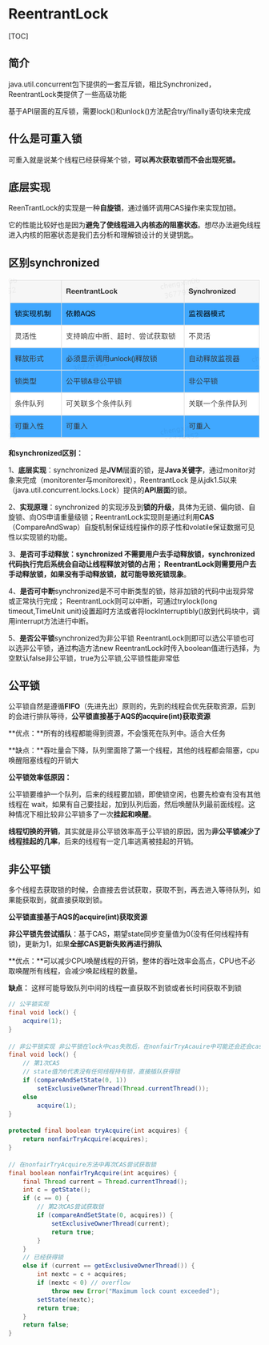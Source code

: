 # ReentrantLock

[TOC]

## 简介

java.util.concurrent包下提供的一套互斥锁，相比Synchronized，ReentrantLock类提供了一些高级功能

 基于API层面的互斥锁，需要lock()和unlock()方法配合try/finally语句块来完成



## 什么是可重入锁

可重入就是说某个线程已经获得某个锁，**可以再次获取锁而不会出现死锁。**



## 底层实现

 ReenTrantLock的实现是一种**自旋锁**，通过循环调用CAS操作来实现加锁。

它的性能比较好也是因为**避免了使线程进入内核态的阻塞状态**。想尽办法避免线程进入内核的阻塞状态是我们去分析和理解锁设计的关键钥匙。





## 区别synchronized

![img](images/412d294ff5535bbcddc0d979b2a339e6102264.png)

**和synchronized区别：**

 1、**底层实现**：synchronized 是**JVM**层面的锁，是**Java关键字**，通过monitor对象来完成（monitorenter与monitorexit），ReentrantLock 是从jdk1.5以来（java.util.concurrent.locks.Lock）提供的**API层面**的锁。

 2、**实现原理**：synchronized 的实现涉及到**锁的升级**，具体为无锁、偏向锁、自旋锁、向OS申请重量级锁；ReentrantLock实现则是通过利用**CAS**（CompareAndSwap）自旋机制保证线程操作的原子性和volatile保证数据可见性以实现锁的功能。

 3、**是否可手动释放：synchronized 不需要用户去手动释放锁，synchronized 代码执行完后系统会自动让线程释放对锁的占用； ReentrantLock则需要用户去手动释放锁，如果没有手动释放锁，就可能导致死锁现象**。

 4、**是否可中断**synchronized是不可中断类型的锁，除非加锁的代码中出现异常或正常执行完成； ReentrantLock则可以中断，可通过trylock(long timeout,TimeUnit unit)设置超时方法或者将lockInterruptibly()放到代码块中，调用interrupt方法进行中断。

 5、**是否公平锁**synchronized为非公平锁 ReentrantLock则即可以选公平锁也可以选非公平锁，通过构造方法new ReentrantLock时传入boolean值进行选择，为空默认false非公平锁，true为公平锁,公平锁性能非常低





## 公平锁

公平锁自然是遵循**FIFO**（先进先出）原则的，先到的线程会优先获取资源，后到的会进行排队等待，**公平锁直接基于AQS的acquire(int)获取资源**

 **优点：**所有的线程都能得到资源，不会饿死在队列中。适合大任务

 **缺点：**吞吐量会下降，队列里面除了第一个线程，其他的线程都会阻塞，cpu唤醒阻塞线程的开销大



**公平锁效率低原因：**

 公平锁要维护一个队列，后来的线程要加锁，即使锁空闲，也要先检查有没有其他线程在 wait，如果有自己要挂起，加到队列后面，然后唤醒队列最前面线程。这种情况下相比较非公平锁多了一次**挂起和唤醒**。

 **线程切换的开销**，其实就是非公平锁效率高于公平锁的原因，因为**非公平锁减少了线程挂起的几率**，后来的线程有一定几率逃离被挂起的开销。





## 非公平锁

多个线程去获取锁的时候，会直接去尝试获取，获取不到，再去进入等待队列，如果能获取到，就直接获取到锁。

**公平锁直接基于AQS的acquire(int)获取资源**

**非公平锁先尝试插队**：基于CAS，期望state同步变量值为0(没有任何线程持有锁)，更新为1，如果**全部CAS更新失败再进行排队**



 **优点：**可以减少CPU唤醒线程的开销，整体的吞吐效率会高点，CPU也不必取唤醒所有线程，会减少唤起线程的数量。

 **缺点：** 这样可能导致队列中间的线程一直获取不到锁或者长时间获取不到锁



~~~java
// 公平锁实现
final void lock() {
    acquire(1);
}

// 非公平锁实现 非公平锁在lock中cas失败后，在nonfairTryAcauire中可能还会还会cas一次，成功后就不用进入等待队列了
final void lock() {
    // 第1次CAS
    // state值为0代表没有任何线程持有锁，直接插队获得锁
    if (compareAndSetState(0, 1))
        setExclusiveOwnerThread(Thread.currentThread());
    else
        acquire(1);
}

protected final boolean tryAcquire(int acquires) {
    return nonfairTryAcquire(acquires);
}

// 在nonfairTryAcquire方法中再次CAS尝试获取锁
final boolean nonfairTryAcquire(int acquires) {
    final Thread current = Thread.currentThread();
    int c = getState();
    if (c == 0) {
        // 第2次CAS尝试获取锁
        if (compareAndSetState(0, acquires)) {
            setExclusiveOwnerThread(current);
            return true;
        }
    }
    // 已经获得锁
    else if (current == getExclusiveOwnerThread()) {
        int nextc = c + acquires;
        if (nextc < 0) // overflow
            throw new Error("Maximum lock count exceeded");
        setState(nextc);
        return true;
    }
    return false;
}
~~~







